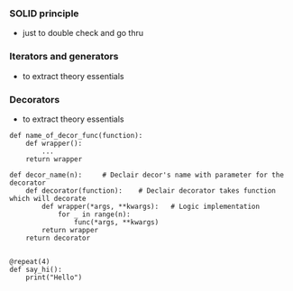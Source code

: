 ### SOLID principle 

* just to double check and go thru

### Iterators and generators
* to extract theory essentials

### Decorators
* to extract theory essentials

```
def name_of_decor_func(function):
    def wrapper():
        ...
    return wrapper 
```
```
def decor_name(n):     # Declair decor's name with parameter for the decorator 
    def decorator(function):    # Declair decorator takes function which will decorate 
        def wrapper(*args, **kwargs):   # Logic implementation
            for _ in range(n):
                func(*args, **kwargs)
        return wrapper 
    return decorator 
 
 
@repeat(4)
def say_hi():
    print("Hello")      
```